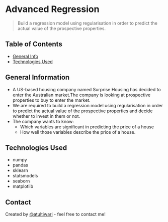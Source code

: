 # Advanced Regression
> Build a regression model using regularisation in order to predict the actual value of the prospective properties.


## Table of Contents
* [General Info](#general-information)
* [Technologies Used](#technologies-used)

<!-- You can include any other section that is pertinent to your problem -->

## General Information
- A US-based housing company named Surprise Housing has decided to enter the Australian market.The company is looking at prospective properties to buy to enter the market.
- We are required to build a regression model using regularisation in order to predict the actual value of the prospective properties and decide whether to invest in them or not.
- The company wants to know:
  * Which variables are significant in predicting the price of a house
  * How well those variables describe the price of a house.

<!-- You don't have to answer all the questions - just the ones relevant to your project. -->


## Technologies Used
- numpy
- pandas
- sklearn
- statsmodels
- seaborn
- matplotlib

<!-- As the libraries versions keep on changing, it is recommended to mention the version of library used in this project -->


## Contact
Created by [@atultiwari](https://github.com/atultiwari) - feel free to contact me!


<!-- Optional -->
<!-- ## License -->
<!-- This project is open source and available under the [... License](). -->

<!-- You don't have to include all sections - just the one's relevant to your project -->
